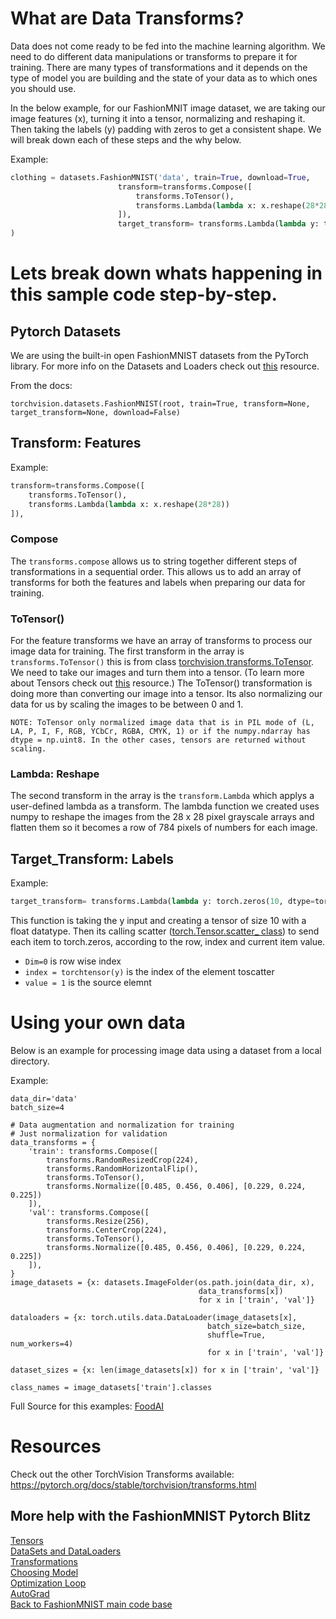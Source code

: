 # What are Data Transforms?

Data does not come ready to be fed into the machine learning algorithm. We need to do different data manipulations or transforms to prepare it for training. There are many types of transformations and it depends on the type of model you are building and the state of your data as to which ones you should use. 

In the below example, for our FashionMNIT image dataset, we are taking our image features (x), turning it into a tensor, normalizing and reshaping it. Then taking the labels (y) padding with zeros to get a consistent shape. We will break down each of these steps and the why below.

Example:

```python
clothing = datasets.FashionMNIST('data', train=True, download=True,
                        transform=transforms.Compose([
                            transforms.ToTensor(),
                            transforms.Lambda(lambda x: x.reshape(28*28))
                        ]),
                        target_transform= transforms.Lambda(lambda y: torch.zeros(10, dtype=torch.float).scatter_(dim=0, index=torch.tensor(y), value=1))
)
```

# Lets break down whats happening in this sample code step-by-step.

## Pytorch Datasets
<!--TODO link to Ari' Dataset info-->
We are using the built-in open FashionMNIST datasets from the PyTorch library. For more info on the Datasets and Loaders check out [this]() resource.

From the docs:
```
torchvision.datasets.FashionMNIST(root, train=True, transform=None, target_transform=None, download=False)
```

## Transform: Features

Example:
```python
transform=transforms.Compose([
    transforms.ToTensor(),
    transforms.Lambda(lambda x: x.reshape(28*28))
]),
```

### Compose
The `transforms.compose` allows us to string together different steps of transformations in a sequential order. This allows us to add an array of transforms for both the features and labels when preparing our data for training.

### ToTensor() 
For the feature transforms we have an array of transforms to process our image data for training. The first transform in the array is `transforms.ToTensor()` this is from class [torchvision.transforms.ToTensor](https://pytorch.org/docs/stable/torchvision/transforms.html#torchvision.transforms.ToTensor). We need to take our images and turn them into a tensor. (To learn more about Tensors check out [this]() resource.) The ToTensor() transformation is doing more than converting our image into a tensor. Its also normalizing our data for us by scaling the images to be between 0 and 1.

```
NOTE: ToTensor only normalized image data that is in PIL mode of (L, LA, P, I, F, RGB, YCbCr, RGBA, CMYK, 1) or if the numpy.ndarray has dtype = np.uint8. In the other cases, tensors are returned without scaling.
```


### Lambda: Reshape

The second transform in the array is the `transform.Lambda` which applys a user-defined lambda as a transform. The lambda function we created uses numpy to reshape the images from the 28 x 28 pixel grayscale arrays and flatten them so it becomes a row of 784 pixels of numbers for each image. 

## Target_Transform: Labels
Example:
```python
target_transform= transforms.Lambda(lambda y: torch.zeros(10, dtype=torchfloat).scatter_(dim=0, index=torchtensor(y), value=1))
```
This function is taking the y input and creating a tensor of size 10 with a float datatype. Then its calling scatter ([torch.Tensor.scatter_ class](https://pytorch.org/docs/stable/tensors.html#torch.Tensor.scatter_)) to send each item to torch.zeros, according to the row, index and current item value.
* `Dim=0` is row wise index
* `index = torchtensor(y)` is the index of the element toscatter
* `value = 1` is the source elemnt


# Using your own data 
Below is an example for processing image data using a dataset from a local directory.

Example:

```
data_dir='data'
batch_size=4

# Data augmentation and normalization for training
# Just normalization for validation
data_transforms = {
    'train': transforms.Compose([
        transforms.RandomResizedCrop(224),
        transforms.RandomHorizontalFlip(),
        transforms.ToTensor(),
        transforms.Normalize([0.485, 0.456, 0.406], [0.229, 0.224, 0.225])
    ]),
    'val': transforms.Compose([
        transforms.Resize(256),
        transforms.CenterCrop(224),
        transforms.ToTensor(),
        transforms.Normalize([0.485, 0.456, 0.406], [0.229, 0.224, 0.225])
    ]),
}
image_datasets = {x: datasets.ImageFolder(os.path.join(data_dir, x),
                                          data_transforms[x])
                                          for x in ['train', 'val']}

dataloaders = {x: torch.utils.data.DataLoader(image_datasets[x], 
                                            batch_size=batch_size,
                                            shuffle=True, num_workers=4)
                                            for x in ['train', 'val']}

dataset_sizes = {x: len(image_datasets[x]) for x in ['train', 'val']}

class_names = image_datasets['train'].classes
```
Full Source for this examples:  [FoodAI](https://github.com/sethjuarez/FoodAI)<br>

# Resources

Check out the other TorchVision Transforms available: https://pytorch.org/docs/stable/torchvision/transforms.html

## More help with the FashionMNIST Pytorch Blitz
[Tensors]()<br>
[DataSets and DataLoaders]()<br>
[Transformations]()<br>
[Choosing Model]()<br>
[Optimization Loop]()<br>
[AutoGrad]()<br>
[Back to FashionMNIST main code base]()<br>


